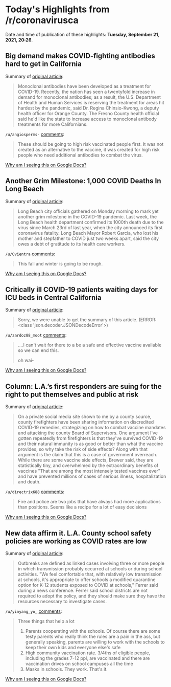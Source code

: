 # Today's Highlights from /r/coronavirusca

Date and time of publication of these highlights: **Tuesday, September 21, 2021, 20:26**.

## Big demand makes COVID-fighting antibodies hard to get in California

Summary of [original article](https://www.latimes.com/california/story/2021-09-21/monoclonal-antibody-covid-treatment-hard-to-get-california):

> Monoclonal antibodies have been developed as a treatment for COVID-19. Recently, the nation has seen a twentyfold increase in demand for monoclonal antibodies; as a result, the U.S. Department of Health and Human Services is reserving the treatment for areas hit hardest by the pandemic, said Dr. Regina Chinsio-Kwong, a deputy health officer for Orange County. The Fresno County health official said he'd like the state to increase access to monoclonal antibody treatments for more Californians.

`/u/angiosperms-` [comments](https://www.reddit.com/r/CoronavirusCA/comments/psrrko/big_demand_makes_covidfighting_antibodies_hard_to/):

> These should be going to high risk vaccinated people first. It was not created as an alternative to the vaccine, it was created for high risk people who need additional antibodies to combat the virus.

[Why am I seeing this on Google Docs?](https://docs.google.com/document/d/1Dc6We63vOXIZsc0op-Bt4abqkYjXzOigalQqFxmvvbM/edit?usp=sharing)

## Another Grim Milestone: 1,000 COVID Deaths In Long Beach

Summary of [original article](https://laist.com/news/health/another-grim-milestone-1-000-covid-deaths-in-long-beach):

> Long Beach city officials gathered on Monday morning to mark yet another grim milestone in the COVID-19 pandemic. Last week, the Long Beach health department confirmed its 1000th death due to the virus since March 23rd of last year, when the city announced its first coronavirus fatality. Long Beach Mayor Robert Garcia, who lost his mother and stepfather to COVID just two weeks apart, said the city owes a debt of gratitude to its health care workers.

`/u/Ovientra` [comments](https://www.reddit.com/r/CoronavirusCA/comments/psa7g3/another_grim_milestone_1000_covid_deaths_in_long/):

> This fall and winter is going to be rough.

[Why am I seeing this on Google Docs?](https://docs.google.com/document/d/1Dc6We63vOXIZsc0op-Bt4abqkYjXzOigalQqFxmvvbM/edit?usp=sharing)

## Critically ill COVID-19 patients waiting days for ICU beds in Central California

Summary of [original article](https://www.latimes.com/california/story/2021-09-18/covid-19-patients-waiting-icu-beds-central-california):

> Sorry, we were unable to get the summary of this article. (ERROR: <class 'json.decoder.JSONDecodeError'>)

`/u/zardoz88_moot` [comments](https://www.reddit.com/r/CoronavirusCA/comments/pqr3d5/critically_ill_covid19_patients_waiting_days_for/):

> ....I can't wait for there to a be a safe and effective vaccine available so we can end this.
> 
> oh wai-

[Why am I seeing this on Google Docs?](https://docs.google.com/document/d/1Dc6We63vOXIZsc0op-Bt4abqkYjXzOigalQqFxmvvbM/edit?usp=sharing)

## Column: L.A.’s first responders are suing for the right to put themselves and public at risk

Summary of [original article](https://www.latimes.com/california/story/2021-09-18/lopez-column-l-a-first-responders-vaccine-mandate-lawsuits):

> On a private social media site shown to me by a county source, county firefighters have been sharing information on discredited COVID-19 remedies, strategizing on how to combat vaccine mandates and attacking the county Board of Supervisors. One argument I've gotten repeatedly from firefighters is that they've survived COVID-19 and their natural immunity is as good or better than what the vaccine provides, so why take the risk of side effects? Along with that argument is the claim that this is a case of government overreach. While there are some vaccine side effects, Brewer said, they are statistically tiny, and overwhelmed by the extraordinary benefits of vaccines "That are among the most intensely tested vaccines ever" and have prevented millions of cases of serious illness, hospitalization and death.

`/u/directrix688` [comments](https://www.reddit.com/r/CoronavirusCA/comments/pqu58n/column_las_first_responders_are_suing_for_the/):

> Fire and police are two jobs that have always had more applications than positions.  Seems like a recipe for a lot of easy decisions

[Why am I seeing this on Google Docs?](https://docs.google.com/document/d/1Dc6We63vOXIZsc0op-Bt4abqkYjXzOigalQqFxmvvbM/edit?usp=sharing)

## New data affirm it. L.A. County school safety policies are working as COVID rates are low

Summary of [original article](https://www.latimes.com/california/story/2021-09-16/declining-covid-19-cases-indicate-safe-la-school-openings):

> Outbreaks are defined as linked cases involving three or more people in which transmission probably occurred at schools or during school activities. "We feel comfortable that, with relatively low transmission at schools, it's appropriate to offer schools a modified quarantine option for K-12 students exposed to COVID at schools," Ferrer said during a news conference. Ferrer said school districts are not required to adopt the policy, and they should make sure they have the resources necessary to investigate cases.

`/u/yinyang_yo_` [comments](https://www.reddit.com/r/CoronavirusCA/comments/pqc3f6/new_data_affirm_it_la_county_school_safety/):

> Three things that help a lot
> 
> 1. Parents cooperating with the schools. Of course there are some testy parents who really think the rules are a pain in the ass, but generally speaking, parents are willing to work with the schools to keep their own kids and everyone else's safe
> 2. High community vaccination rate. 3/4ths of eligible people, including the grades 7-12 ppl, are vaccinated and there are vaccination drives on school campuses all the time
> 3. Masks in schools. They work. That's it.

[Why am I seeing this on Google Docs?](https://docs.google.com/document/d/1Dc6We63vOXIZsc0op-Bt4abqkYjXzOigalQqFxmvvbM/edit?usp=sharing)

